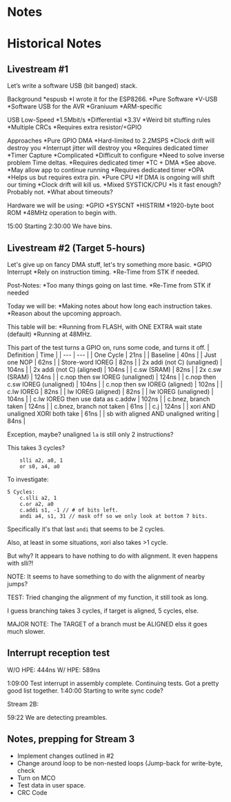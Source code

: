 # Notes











# Historical Notes

## Livestream #1 

Let’s write a software USB (bit banged) stack.

Background
  *espusb
    *I wrote it for the ESP8266.
    *Pure Software
  *V-USB
    *Software USB for the AVR
  *Graniuum
    *ARM-specific

USB Low-Speed
  *1.5Mbit/s
  *Differential
  *3.3V
  *Weird bit stuffing rules
  *Multiple CRCs
  *Requires extra resistor/+GPIO

Approaches
  *Pure GPIO DMA
    *Hard-limited to 2.2MSPS
    *Clock drift will destroy you
    *Interrupt jitter will destroy you
    *Requires dedicated timer
  *Timer Capture
    *Complicated
    *Difficult to configure
    *Need to solve inverse problem
             Time deltas.
    *Requires dedicated timer
  *TC + DMA
    *See above.
    *May allow app to continue running
    *Requires dedicated timer
  *OPA
    *Helps us but requires extra pin.
  *Pure CPU
    *If DMA is ongoing will shift our timing
    *Clock drift will kill us.
  *Mixed SYSTICK/CPU
    *Is it fast enough? Probably not.
    *What about timeouts?

Hardware we will be using:
  *GPIO
  *SYSCNT
  *HISTRIM
  *1920-byte boot ROM
  *48MHz operation to begin with.

15:00 Starting 
2:30:00 We have bins.

## Livestream #2 (Target 5-hours)

Let's give up on fancy DMA stuff, let's try something more basic.
  *GPIO Interrupt
  *Rely on instruction timing.
  *Re-Time from STK if needed.

Post-Notes:
  *Too many things going on last time.
  *Re-Time from STK if needed

Today we will be:
  *Making notes about how long each instruction takes.
  *Reason about the upcoming approach.


This table will be:
  *Running from FLASH, with ONE EXTRA wait state (default)
  *Running at 48MHz.


This part of the test turns a GPIO on, runs some code, and turns it off.
| Definition | Time |
| --- | --- |
| One Cycle | 21ns |
| Baseline | 40ns |
| Just one NOP | 62ns |
| Store-word IOREG | 82ns |
| 2x addi (not C) (unaligned) | 104ns |
| 2x addi (not C) (aligned) | 104ns |
| c.sw (SRAM) | 82ns |
| 2x c.sw (SRAM) | 124ns |
| c.nop then sw IOREG (unaligned) | 124ns |
| c.nop then c.sw IOREG (unaligned) | 104ns |
| c.nop then sw IOREG (aligned) | 102ns |
| c.lw IOREG | 82ns |
| lw IOREG (aligned) | 82ns |
| lw IOREG (unaligned) | 104ns |
| c.lw IOREG then use data as c.addw | 102ns |
| c.bnez, branch taken | 124ns |
| c.bnez, branch not taken | 61ns |
| c.j | 124ns |
| xori AND unaligned XORI both take | 61ns |
| sb with aligned AND unaligned writing | 84ns |

Exception, maybe? unaligned `la` is still only 2 instructions?

This takes 3 cycles?
```
	slli a2, a0, 1
	or s0, a4, a0
```

To investigate:
```
5 Cycles:
	c.slli a2, 1
	c.or a2, a0
	c.addi s1, -1 // # of bits left.
	andi a4, s1, 31 // mask off so we only look at bottom 7 bits.
```

Specifically it's that last `andi` that seems to be 2 cycles.

Also, at least in some situations, xori also takes >1 cycle.

But why? It appears to have nothing to do with alignment. It even happens with slli?!

NOTE: It seems to have something to do with the alignment of nearby jumps?

TEST: Tried changing the alignment of my function, it still took as long.

I guess branching takes 3 cycles, if target is aligned, 5 cycles, else.

MAJOR NOTE:  The TARGET of a branch must be ALIGNED elss it goes much slower.

## Interrupt reception test

W/O HPE: 444ns
W/ HPE: 589ns


1:09:00 Test interrupt in assembly complete. Continuing tests.
Got a pretty good list together.
1:40:00 Starting to write sync code?

Stream 2B:

59:22 We are detecting preambles.

## Notes, prepping for Stream 3

 * Implement changes outlined in #2
 * Change around loop to be non-nested loops (Jump-back for write-byte, check
 * Turn on MCO
 * Test data in user space.
 * CRC Code

